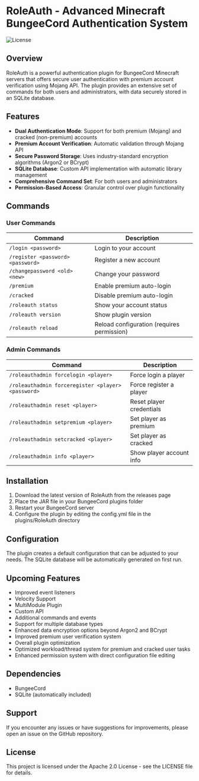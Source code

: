 # RoleAuth - Advanced Minecraft BungeeCord Authentication System

![License](https://img.shields.io/badge/License-Apache2.0-green)

## Overview

RoleAuth is a powerful authentication plugin for BungeeCord Minecraft servers that offers secure user authentication with premium account verification using Mojang API. The plugin provides an extensive set of commands for both users and administrators, with data securely stored in an SQLite database.

## Features

- **Dual Authentication Mode**: Support for both premium (Mojang) and cracked (non-premium) accounts
- **Premium Account Verification**: Automatic validation through Mojang API
- **Secure Password Storage**: Uses industry-standard encryption algorithms (Argon2 or BCrypt)
- **SQLite Database**: Custom API implementation with automatic library management
- **Comprehensive Command Set**: For both users and administrators
- **Permission-Based Access**: Granular control over plugin functionality

## Commands

### User Commands

| Command | Description |
|---------|-------------|
| `/login <password>` | Login to your account |
| `/register <password> <password>` | Register a new account |
| `/changepassword <old> <new>` | Change your password |
| `/premium` | Enable premium auto-login |
| `/cracked` | Disable premium auto-login |
| `/roleauth status` | Show your account status |
| `/roleauth version` | Show plugin version |
| `/roleauth reload` | Reload configuration (requires permission) |

### Admin Commands

| Command | Description |
|---------|-------------|
| `/roleauthadmin forcelogin <player>` | Force login a player |
| `/roleauthadmin forceregister <player> <password>` | Force register a player |
| `/roleauthadmin reset <player>` | Reset player credentials |
| `/roleauthadmin setpremium <player>` | Set player as premium |
| `/roleauthadmin setcracked <player>` | Set player as cracked |
| `/roleauthadmin info <player>` | Show player account info |

## Installation

1. Download the latest version of RoleAuth from the releases page
2. Place the JAR file in your BungeeCord plugins folder
3. Restart your BungeeCord server
4. Configure the plugin by editing the config.yml file in the plugins/RoleAuth directory

## Configuration

The plugin creates a default configuration that can be adjusted to your needs. The SQLite database will be automatically generated on first run.

## Upcoming Features

- Improved event listeners
- Velocity Support
- MultiModule Plugin
- Custom API
- Additional commands and events
- Support for multiple database types
- Enhanced data encryption options beyond Argon2 and BCrypt
- Improved premium user verification system
- Overall plugin optimization
- Optimized workload/thread system for premium and cracked user tasks
- Enhanced permission system with direct configuration file editing

## Dependencies

- BungeeCord
- SQLite (automatically included)

## Support

If you encounter any issues or have suggestions for improvements, please open an issue on the GitHub repository.

## License

This project is licensed under the Apache 2.0 License - see the LICENSE file for details.
